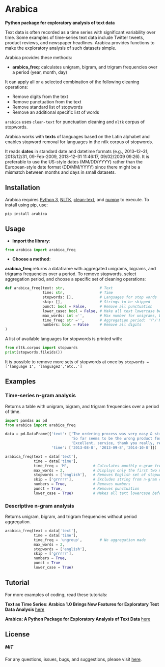 # Arabica
**Python package for exploratory analysis of text data**

Text data is often recorded as a time series with significant variability over time. Some examples of time-series text data include Twitter tweets, product reviews, and newspaper headlines. Arabica provides functions to make the exploratory analysis of such datasets simple.


Arabica provides these methods:

* **arabica_freq**: calculates unigram, bigram, and trigram frequencies over a period (year, month, day)

It can apply all or a selected combination of the following cleaning operations:

* Remove digits from the text
* Remove punctuation from the text
* Remove standard list of stopwords
* Remove an additional specific list of words

`arabica` uses `clean-text` for punctuation cleaning and `nltk` corpus of stopwords.

Arabica works with **texts** of languages based on the Latin alphabet and enables stopword removal for languages in the ntlk corpus of stopwords. 

It reads **dates** in standard date and datetime formats (e.g., 2013–12–31, 2013/12/31, 09-Feb-2009, 2013–12–31 11:46:17, 09/02/2009 09:26).
It is preferable to use the US-style dates (MM/DD/YYYY) rather than the European-style date format (DD/MM/YYYY) since there might be a mismatch between months and days in small datasets.

## Installation

Arabica requires [Python 3](https://www.python.org/downloads/),
[NLTK](http://www.nltk.org/install.html),
[clean-text](https://pypi.org/project/cleantext/#description), and
[numpy](https://pypi.org/project/numpy/) to execute. To install using pip, use:

`pip install arabica`



## Usage

* **Import the library**:


``` python
from arabica import arabica_freq
```



* **Choose a method:**

**arabica_freq** returns a dataframe with aggregated unigrams, bigrams, and trigrams frequencies over a period.
To remove stopwords, select aggregation period, and choose a specific set of cleaning operations:

``` python
def arabica_freq(text: str,                # Text
                 time: str,                # Time
                 stopwords: [],            # Languages for stop words
                 skip: [],                 # Strings to be skipped
                 punct: bool = False,      # Remove all punctuation
                 lower_case: bool = False, # Make all text lowercase before n-gram calculation
                 max_words: int ='',       # Max number for unigrams, bigrams and trigrams displayed
                 time_freq: str ='',       # Aggregation period: 'Y'/'M'/'D', if no aggregation: 'ungroup'
                 numbers: bool = False     # Remove all digits
) 
```

A list of available languages for stopwords is printed with:
``` python
from nltk.corpus import stopwords
print(stopwords.fileids())
```

It is possible to remove more sets of stopwords at once by `stopwords = ['language 1', 'language2','etc..']`

## Examples

### Time-series n-gram analysis

Returns a table with unigram, bigram, and trigram frequencies over a period of time.


``` python
import pandas as pd
from arabica import arabica_freq
```


``` python
data = pd.DataFrame({'text': ['The ordering process was very easy & straight forward. They have great customer service and sorted any issues out very quickly.',
                              'So far seems to be the wrong product for me :-/ grrrrr...',
                              'Excellent, service, thank you really, really, really much!!!'],
                     'time': ['2013-08-8', '2013-09-8','2014-10-8']})
```

``` python
arabica_freq(text = data['text'],
             time = data['time'],
             time_freq = 'M',           # Calculates monthly n-gram frequencies
             max_words = 2,             # Displays only the first two most frequent unigrams, bigrams, and trigrams
             stopwords = ['english'],   # Removes English set of stopwords
             skip = ['grrrrr'],         # Excludes string from n-gram calculation
             numbers = True,            # Removes numbers
             punct = True,              # Removes punctuation
             lower_case = True)         # Makes all text lowercase before n-gram calculation     
``` 

### Descriptive n-gram analysis

Returns unigram, bigram, and trigram frequencies without period aggregation.

``` python
arabica_freq(text = data['text'],
             time = data['time'],
             time_freq = 'ungroup',        # No aggregation made
             max_words = 2,
             stopwords = ['english'],
             skip = ['grrrrr'],       
             numbers = True,
             punct = True
             lower_case = True)
``` 

## Tutorial

For more examples of coding, read these tutorials:

**Text as Time Series: Arabica 1.0 Brings New Features for Exploratory Text Data Analysis** [here](https://towardsdatascience.com/text-as-time-series-arabica-1-0-brings-new-features-for-exploratory-text-data-analysis-88eaabb84deb?sk=229ec0602d0b8514f25bce501ed9ecb9)

**Arabica: A Python Package for Exploratory Analysis of Text Data** [here](https://towardsdatascience.com/arabica-a-python-package-for-exploratory-analysis-of-text-data-3bb8d7379bd7?sk=cc91cabb56d44e0f285825d9a666b064)



## License

##### MIT

For any questions, issues, bugs, and suggestions, please visit [here](https://github.com/PetrKorab/arabica/issues).
